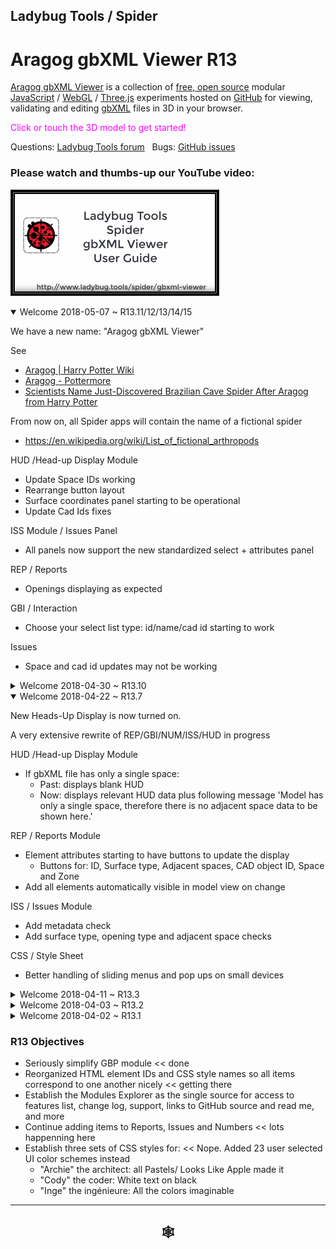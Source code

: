 
## Ladybug Tools / Spider

# Aragog gbXML Viewer R13

[Aragog gbXML Viewer]( https://github.com/ladybug-tools/spider "Source code on GitHub" ) is a collection of [free, open source]( https://opensource.guide/ "Read all about it at OpenSource Guides" ) modular [JavaScript]( https://developer.mozilla.org/en-US/docs/Web/JavaScript/About_JavaScript "Callout to Brendan" ) / [WebGL]( https://www.khronos.org/webgl/ "Tip of the hat to Ken Russell" ) / [Three.js]( https://threejs.org/ "Hi Mr.doob" ) experiments hosted on [GitHub]( https://github.com/about "Beep for where the geek peeps keep" ) for viewing, validating and editing [gbXML]( http://gbxml.org "Where's your schema today?" ) files in 3D in your browser.

<span style=color:magenta>Click or touch the 3D model to get started!</span>

Questions: [Ladybug Tools forum]( http://discourse.ladybug.tools/c/spider "Hi Mostapha" ) &nbsp; Bugs: [GitHub issues]( https://github.com/ladybug-tools/spider/issues "Say hello to Michal & Theo!" )

### Please watch and thumbs-up our YouTube video:

[![gbXML Viewer User Guide]( ../../../images/gbxml-viewer-user-guide-300px.png )]( https://youtu.be/2QHrbuKIkdY "With music and voiceover by the multi-talented Michalina" )

<!--
<details open>

<summary>Welcome  ~ R.</summary>

</details>
-->


<details open>

<summary>Welcome 2018-05-07 ~ R13.11/12/13/14/15</summary>

We have a new name: "Aragog gbXML Viewer"

See
* [Aragog | Harry Potter Wiki]( http://harrypotter.wikia.com/wiki/Aragog )
* [Aragog - Pottermore]( https://www.pottermore.com/explore-the-story/aragog )
* [Scientists Name Just-Discovered Brazilian Cave Spider After Aragog from Harry Potter]( http://mentalfloss.com/article/524700/scientists-name-just-discovered-brazilian-cave-spider-after-aragog-harry-potter )

From now on, all Spider apps will contain the name of a fictional spider

* <https://en.wikipedia.org/wiki/List_of_fictional_arthropods>

HUD /Head-up Display Module
* Update Space IDs working
* Rearrange button layout
* Surface coordinates panel starting to be operational
* Update Cad Ids fixes

ISS Module / Issues Panel
* All panels now support the new standardized select + attributes panel

REP / Reports
* Openings displaying as expected

GBI / Interaction
* Choose your select list type: id/name/cad id starting to work

Issues
* Space and cad id updates may not be working


</details><details>

<summary>Welcome 2018-04-30 ~ R13.10</summary>

HUD /Head-up Display Module
* Update CAD Object ID now working
* Update Space IDs nearly working

</details><details open>

<summary>Welcome 2018-04-22 ~ R13.7</summary>

New Heads-Up Display is now turned on.

A very extensive rewrite of REP/GBI/NUM/ISS/HUD in progress

HUD /Head-up Display Module
* If gbXML file has only a single space:
	* Past: displays blank HUD
	* Now: displays relevant HUD data plus following message 'Model has only a single space, therefore there is no adjacent space data to be shown here.'

REP / Reports Module
* Element attributes starting to have buttons to update the display
	* Buttons for: ID, Surface type, Adjacent spaces, CAD object ID, Space and Zone
* Add all elements automatically visible in model view on change

ISS / Issues Module
* Add metadata check
* Add surface type, opening type and adjacent space checks

CSS / Style Sheet
* Better handling of sliding menus and pop ups on small devices

</details><details>

<summary>Welcome 2018-04-11 ~ R13.3</summary>


HUD /Head-up Display Module
* If gbXML file has only a single space:
	* Past: displays blank HUD
	* Now: displays relevant HUD data plus following message 'Model has only a single space, therefore there is no adjacent space data to be shown here.'

REP / Reports Module
* Element attributes starting to have buttons to update the display
	* Buttons for: ID, Surface type, Adjacent spaces, CAD object ID, Space and Zone
* Add all elements automatically visible in model view on change

ISS / Issues Module
* Add metadata check
* Add surface type, opening type and adjacent space checks

CSS / Style Sheet
* Better handling of sliding menus and pop ups on small devices
* Left menu needs more work

</details><details>

<summary>Welcome 2018-04-03 ~ R13.2</summary>

REP / Reports Module
* Very reorganized / all functions based on set and get
	* Should be more maintainable and extendable
* Variable and function names with clearer / more self-evident structure

APP / Application Module

* Only a single Feature panel is visible at any given time
	* Multiple visible panels added complexity without much benefit

</details><details>

<summary>Welcome 2018-04-02 ~ R13.1 </summary>

R13.2

HUD /Head-up Display Module
* If gbXML file has only a single space:
	* Past: displays blank HUD
	* Now: displays relevant HUD data plus following message 'Model has only a single space, therefore there is no adjacent space data to be shown here.'

REP / Reports Module
* Element attributes starting to have buttons to update the display
	* Buttons for: ID, Surface type, Adjacent spaces, CAD object ID, Space and Zone
* Spaces report has zoom button

CSS / Style Sheet
* Better handling of sliding menus and pop ups on small devices
* Left
R13.1
* Starting to have revision numbers
* REP / Reports Module
	Add 'Openings by Type' panel

ISS / Issues & Num / Numbers Modules
* Various fixes

HUD / Heads-Up Display Module
* Added and appears to be functioning OK
* Add the style theming to the window
* Streamline self-loading capability

Issue: Process of toggling the visibility of meshes, edges and openings needs streamlining.
* Often things that should be made visible when clicking around are not
* You need to click the 'all' button too often

R13
* 2018-03-26:First Commit
* 2018-03-29: Multiple color themes and menu-toggles looking good
* 2018-03-31 ~ REP / Reports Module
	* New user experience
	* Display reports for all available attributes for surfaces, spaces, storeys, zones and openings
	* Add opening visibility toggle
	* Add 'Exposed to Sun' button
</details>

### R13 Objectives

* Seriously simplify GBP module << done
* Reorganized HTML element IDs and CSS style names so all items correspond to one another nicely << getting there
* Establish the Modules Explorer as the single source for access to features list, change log, support, links to GitHub source and read me, and more
* Continue adding items to Reports, Issues and Numbers << lots happenning here
* Establish three sets of CSS styles for: << Nope. Added 23 user selected UI color schemes instead
	* "Archie" the architect: all Pastels/ Looks Like Apple made it
	* "Cody" the coder: White text on black
	* "Inge" the ingénieure: All the colors imaginable



***

<h2 onclick=divMenu.scrollTop=0; style=cursor:pointer;text-align:center; title='go to top and, btw, my web is better than your web' > &#x1f578; </h2>
